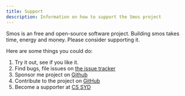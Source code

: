 ```yaml
---
title: Support
description: Information on how to support the Smos project
---
```



Smos is an free and open-source software project.
Building smos takes time, energy and money.
Please consider supporting it.

Here are some things you could do:

1. Try it out, see if you like it.
2. Find bugs, file issues on [the issue tracker](https://github.com/NorfairKing/smos/issues)
3. Sponsor me project on [Github](https://github.com/NorfairKing/smos)
4. Contribute to the project on [GitHub](https://github.com/NorfairKing/smos)
5. Become a supporter at [CS SYD](https://cs-syd.eu/support)
